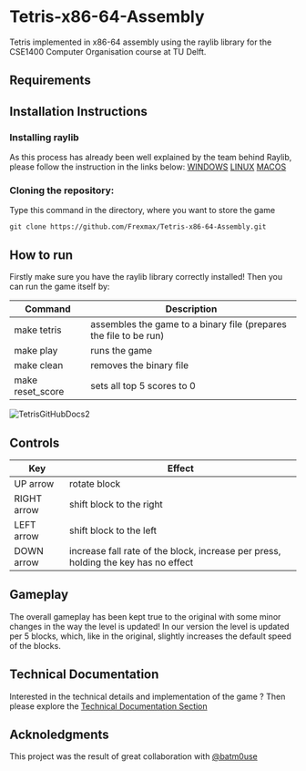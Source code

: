 # Tetris-x86-64-Assembly
Tetris implemented in x86-64 assembly using the raylib library for the CSE1400 Computer Organisation course at TU Delft.

## Requirements 

## Installation Instructions
### Installing raylib
As this process has already been well explained by the team behind Raylib, please follow the instruction in the links below:
[WINDOWS](https://github.com/raysan5/raylib/wiki/Working-on-Windows)
[LINUX](https://github.com/raysan5/raylib/wiki/Working-on-GNU-Linux)
[MACOS](https://github.com/raysan5/raylib/wiki/Working-on-macOS)

### Cloning the repository:
Type this command in the directory, where you want to store the game
```
git clone https://github.com/Frexmax/Tetris-x86-64-Assembly.git
```

## How to run 
Firstly make sure you have the raylib library correctly installed!
Then you can run the game itself by:

| Command          | Description                                                       |
| ---------------- | ----------------------------------------------------------------- | 
| make tetris      | assembles the game to a binary file (prepares the file to be run) | 
| make play        | runs the game                                                     | 
| make clean       | removes the binary file                                           | 
| make reset_score | sets all top 5 scores to 0                                        |

![TetrisGitHubDocs2](https://github.com/user-attachments/assets/3306e353-c06e-499f-98a6-e1adbfb6eb65)

## Controls 

| Key                | Effect                                                                             |
| ------------------ | ---------------------------------------------------------------------------------- | 
| UP arrow           | rotate block                                                                       | 
| RIGHT arrow        | shift block to the right                                                           | 
| LEFT arrow         | shift block to the left                                                            | 
| DOWN arrow         | increase fall rate of the block, increase per press, holding the key has no effect |

## Gameplay 
The overall gameplay has been kept true to the original with some minor changes in the way the level is updated!
In our version the level is updated per 5 blocks, which, like in the original, slightly increases the default 
speed of the blocks.

## Technical Documentation
Interested in the technical details and implementation of the game ? 
Then please explore the [Technical Documentation Section](https://github.com/Frexmax/Tetris-x86-64-Assembly/tree/main/docs)

## Acknoledgments 
This project was the result of great collaboration with [@batm0use](https://github.com/batm0use) 
